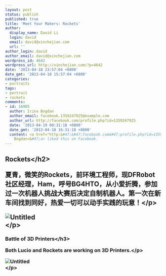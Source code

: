 ```yaml
---
layout: post
status: publish
published: true
title: 'Meet Your Makers: Rockets'
author:
  display_name: David Li
  login: david
  email: david@xinchejian.com
  url: ''
author_login: david
author_email: david@xinchejian.com
wordpress_id: 4642
wordpress_url: http://xinchejian.com/?p=4642
date: '2013-04-18 23:57:04 +0800'
date_gmt: '2013-04-18 15:57:04 +0800'
categories:
- portraits
tags:
- portrait
- rockets
comments:
- id: 16905
  author: Irina Bogdan
  author_email: facebook.1359247925@example.com
  author_url: http://facebook.com/profile.php?id=1359247925
  date: '2013-04-19 00:31:18 +0800'
  date_gmt: '2013-04-18 16:31:18 +0800'
  content: <a href="http:&#47;&#47;facebook.com&#47;profile.php?id=1359247925" target="_blank">Irina
    Bogdan<&#47;a> liked this on Facebook.
---
```

<h2>Rockets<&#47;h2></p>
<p>夏青，微笑的Rockets，前环境工程师，现DFRobot社区经理，Ham，呼号BG4HTO，从小爱折腾，参加过一次机器人挑战大赛后决定自制机器人。第一次在新车间找到同好，热爱一切可以动手实践的玩意！<&#47;p></p>
<p><img style="display:block; margin-left:auto; margin-right:auto;" src="http:&#47;&#47;xinchejian.com&#47;wp-content&#47;uploads&#47;2013&#47;04&#47;untitled8.jpg" alt="Untitled" title="untitled.jpg" border="0"&#47;><&#47;p></p>
<h3>Battle of 3D Printers<&#47;h3></p>
<p>Both Lucio and Rockets are working on 3D Printers.<&#47;p></p>
<p><img style="display:block; margin-left:auto; margin-right:auto;" src="http:&#47;&#47;xinchejian.com&#47;wp-content&#47;uploads&#47;2013&#47;04&#47;untitled7.jpg" alt="Untitled" title="untitled.jpg" border="0"&#47;><&#47;p></p>
